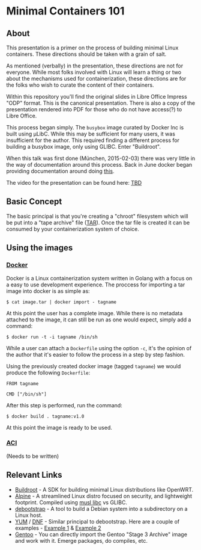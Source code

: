 # Minimal Containers 101

## About

This presentation is a primer on the process of building minimal Linux
containers.  These directions should be taken with a grain of salt.

As mentioned (verbally) in the presentation, these directions are not for
everyone.  While most folks involved with Linux will learn a thing or two about
the mechanisms used for containerization, these directions are for the folks
who wish to curate the content of their containers.

Within this repository you'll find the original slides in Libre Office Impress
"ODP" format.  This is the canonical presentation.  There is also a copy of the
presentation rendered into PDF for those who do not have access(?) to
Libre Office.

This process began simply.  The `busybox` image curated by Docker Inc is
built using µLibC.  While this may be sufficient for many users, it was
insufficient for the author.  This required finding a different process for
building a busybox image, only using GLIBC.  Enter "Buildroot".

When this talk was first done (München, 2015-02-03) there was very little in
the way of documentation around this process.  Back in June docker began
providing documentation around doing [this](https://github.com/docker/docker/blob/master/docs/articles/baseimages.md).

The video for the presentation can be found here: [TBD](#TBD)

## Basic Concept

The basic principal is that you're creating a "chroot" filesystem which will be
put into a "tape archive" file ([TAR](https://en.wikipedia.org/wiki/Tar_(computing))).
Once the tar file is created it can be consumed by your containerization system
of choice.

## Using the images

### [Docker](https://www.docker.com) 

Docker is a Linux containerization system written in Golang with a focus on a
easy to use development experience.  The proccess for importing a tar image
into docker is as simple as:

```
$ cat image.tar | docker import - tagname
```

At this point the user has a complete image.  While there is no metadata
attached to the image, it can still be run as one would expect, simply add a
command:

```
$ docker run -t -i tagname /bin/sh
```

While a user can attach a `Dockerfile` using the option `-c`, it's the opinion
of the author that it's easier to follow the process in a step by step fashion.

Using the previously created docker image (tagged `tagname`) we would produce
the following `Dockerfile`:

```
FROM tagname

CMD ["/bin/sh"]
```

After this step is performed, run the command:

```
$ docker build . tagname:v1.0
```

At this point the image is ready to be used.


### [ACI](https://github.com/appc/spec)

(Needs to be written)

## Relevant Links

  * [Buildroot](http://www.buildroot.org) - A SDK for building minimal Linux distributions like OpenWRT.
  * [Alpine](https://www.alpinelinux.org/) - A streamlined Linux distro focused on security, and lightweight footprint.  Compiled using [musl libc](http://www.musl-libc.org/) vs GLIBC.
  * [debootstrap](https://wiki.debian.org/Debootstrap) - A tool to build a Debian system into a subdirectory on a Linux host.
  * [YUM](http://yum.baseurl.org/) / [DNF](http://dnf.baseurl.org/) - Similar principal to debootstrap.  Here are a couple of examples - [Example 1](https://web.archive.org/web/20150514123601/http://prefetch.net/articles/yumchrootlinux.html) & [Example 2](https://web.archive.org/web/20141203222350/http://zaufi.github.io/administration/2014/06/10/howto-make-a-centos-chroot/)
  * [Gentoo](https://www.gentoo.org/downloads/) - You can directly import the Gentoo "Stage 3 Archive" image and work with it.  Emerge packages, do compiles, etc.
